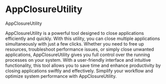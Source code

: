 # AppClosureUtility
AppClosureUtility

AppClosureUtility is a powerful tool designed to close applications efficiently and quickly. With this utility, you can close multiple applications simultaneously with just a few clicks. Whether you need to free up resources, troubleshoot performance issues, or simply close unwanted applications, AppClosureUtility gives you full control over the running processes on your system. With a user-friendly interface and intuitive functionality, this tool allows you to save time and enhance productivity by closing applications swiftly and effectively. Simplify your workflow and optimize system performance with AppClosureUtility.
